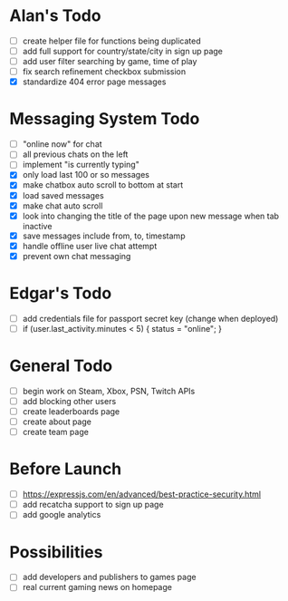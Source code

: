 # Alan's Todo
- [ ] create helper file for functions being duplicated
- [ ] add full support for country/state/city in sign up page
- [ ] add user filter searching by game, time of play
- [ ] fix search refinement checkbox submission
- [X] standardize 404 error page messages

# Messaging System Todo
- [ ] "online now" for chat
- [ ] all previous chats on the left
- [ ] implement "is currently typing"
- [X] only load last 100 or so messages
- [X] make chatbox auto scroll to bottom at start
- [X] load saved messages
- [X] make chat auto scroll
- [X] look into changing the title of the page upon new message when tab inactive
- [X] save messages include from, to, timestamp
- [X] handle offline user live chat attempt
- [X] prevent own chat messaging

# Edgar's Todo
- [ ] add credentials file for passport secret key (change when deployed)
- [ ] if (user.last_activity.minutes < 5) { status = "online"; }

# General Todo
- [ ] begin work on Steam, Xbox, PSN, Twitch APIs
- [ ] add blocking other users
- [ ] create leaderboards page
- [ ] create about page
- [ ] create team page

# Before Launch
- [ ] https://expressjs.com/en/advanced/best-practice-security.html
- [ ] add recatcha support to sign up page
- [ ] add google analytics

# Possibilities
- [ ] add developers and publishers to games page
- [ ] real current gaming news on homepage
